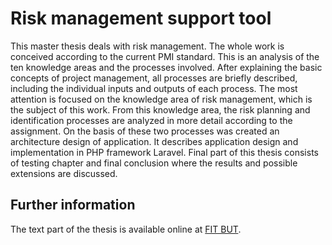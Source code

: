 # Risk management support tool
This master thesis deals with risk management. The whole work is conceived according to the
current PMI standard. This is an analysis of the ten knowledge areas and the processes
involved. After explaining the basic concepts of project management, all processes are briefly
described, including the individual inputs and outputs of each process. The most attention is
focused on the knowledge area of risk management, which is the subject of this work. From
this knowledge area, the risk planning and identification processes are analyzed in more detail
according to the assignment. On the basis of these two processes was created an architecture
design of application. It describes application design and implementation in PHP framework
Laravel. Final part of this thesis consists of testing chapter and final conclusion where the
results and possible extensions are discussed.
## Further information 
The text part of the thesis is available online at [FIT BUT](https://www.fit.vut.cz/study/thesis-file/21645/21645.pdf).
